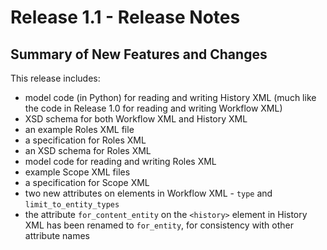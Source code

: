 # Release 1.1 - Release Notes

## Summary of New Features and Changes

This release includes:

- model code (in Python) for reading and writing History XML (much like the code in Release 1.0 for reading and writing Workflow XML)
- XSD schema for both Workflow XML and History XML
- an example Roles XML file
- a specification for Roles XML
- an XSD schema for Roles XML
- model code for reading and writing Roles XML
- example Scope XML files
- a specification for Scope XML
- two new attributes on <workflow> elements in Workflow XML - `type` and `limit_to_entity_types`
- the attribute `for_content_entity` on the `<history>` element in History XML has been renamed to `for_entity`, for consistency with other attribute names